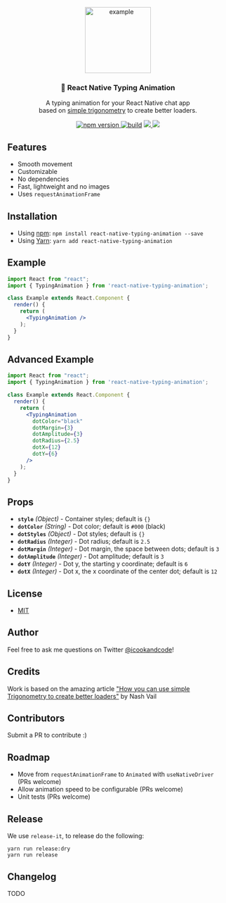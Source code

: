 <p align="center">
  <img src="https://user-images.githubusercontent.com/3059371/49334754-3c9dfe00-f5ab-11e8-8885-0192552d12a1.gif" alt="example" height="150"/>
</p>
<h3 align="center">
  💬 React Native Typing Animation
</h3>
<p align="center">
  A typing animation for your React Native chat app<br/>
  based on <a href="https://uxdesign.cc/how-you-can-use-simple-trigonometry-to-create-better-loaders-32a573577eb4">simple trigonometry</a> to create better loaders.
</p>
<p align="center">
  <a href="https://www.npmjs.com/package/react-native-typing-animation">
    <img alt="npm version" src="https://badge.fury.io/js/react-native-typing-animation.svg"/>
  </a>
  <a href="https://circleci.com/gh/watadarkstar/react-native-typing-animation"><img src="https://circleci.com/gh/watadarkstar/react-native-typing-animation.svg?style=shield" alt="build"></a>
  <a title='License' href="https://github.com/watadarkstar/react-native-typing-animation/blob/master/LICENSE" height="18">
    <img src='https://img.shields.io/badge/license-MIT-blue.svg' />
  </a>
  <a title='Tweet' href="https://twitter.com/intent/tweet?text=Check%20out%20this%20awesome%20React%20Native%20typing%20animation%20made%20with%20simple%20trigonometry&url=https://github.com/watadarkstar/react-native-typing-animation&via=icookandcode&hashtags=react,reactnative,opensource,github,ux" height="18">
    <img src='https://img.shields.io/twitter/url/http/shields.io.svg?style=social' />
  </a>
</p>

## Features

* Smooth movement
* Customizable
* No dependencies
* Fast, lightweight and no images
* Uses `requestAnimationFrame`

## Installation

* Using [npm](https://www.npmjs.com/#getting-started): `npm install react-native-typing-animation --save`
* Using [Yarn](https://yarnpkg.com/): `yarn add react-native-typing-animation`

## Example

```jsx
import React from "react";
import { TypingAnimation } from 'react-native-typing-animation';

class Example extends React.Component {
  render() {
    return (
      <TypingAnimation />
    );
  }
}
```

## Advanced Example

```jsx
import React from "react";
import { TypingAnimation } from 'react-native-typing-animation';

class Example extends React.Component {
  render() {
    return (
      <TypingAnimation 
        dotColor="black"
        dotMargin={3}
        dotAmplitude={3}
        dotRadius={2.5}
        dotX={12}
        dotY={6}
      />
    );
  }
}
```

## Props

* **`style`** _(Object)_ - Container styles; default is `{}`
* **`dotColor`** _(String)_ - Dot color; default is `#000` (black)
* **`dotStyles`** _(Object)_ - Dot styles; default is `{}`
* **`dotRadius`** _(Integer)_ - Dot radius; default is `2.5`
* **`dotMargin`** _(Integer)_ - Dot margin, the space between dots; default is `3`
* **`dotAmplitude`** _(Integer)_ - Dot amplitude; default is `3`
* **`dotY`** _(Integer)_ - Dot y, the starting y coordinate; default is `6`
* **`dotX`** _(Integer)_ - Dot x, the x coordinate of the center dot; default is `12`

## License

* [MIT](LICENSE)

## Author

Feel free to ask me questions on Twitter [@icookandcode](https://www.twitter.com/icookandcode)!

## Credits

Work is based on the amazing article ["How you can use simple Trigonometry to create better loaders"](https://uxdesign.cc/how-you-can-use-simple-trigonometry-to-create-better-loaders-32a573577eb4) by Nash Vail

## Contributors

Submit a PR to contribute :)

## Roadmap

* Move from `requestAnimationFrame` to `Animated` with `useNativeDriver` (PRs welcome)
* Allow animation speed to be configurable (PRs welcome)
* Unit tests (PRs welcome)

## Release

We use `release-it`, to release do the following:

```
yarn run release:dry
yarn run release
```

## Changelog

TODO
